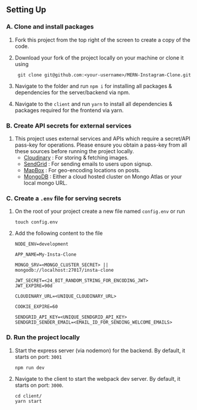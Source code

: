 ## Setting Up

### A. Clone and install packages

1. Fork this project from the top right of the screen to create a copy of the code.
2. Download your fork of the project locally on your machine or clone it using

   ```
    git clone git@github.com:<your-username>/MERN-Instagram-Clone.git
   ```

3. Navigate to the folder and run `npm i` for installing all packages & dependencies for the server/backend via npm.
4. Navigate to the `client` and run `yarn` to install all dependencies & packages required for the frontend via yarn.

### B. Create API secrets for external services

1. This project uses external services and APIs which require a secret/API pass-key for operations. Please ensure you obtain a pass-key from all these sources before running the project locally.
   - [Cloudinary](https://cloudinary.com/users/register/free) : For storing & fetching images.
   - [SendGrid](https://app.sendgrid.com/) : For sending emails to users upon signup.
   - [MapBox](https://www.mapbox.com/) : For geo-encoding locations on posts.
   - [MongoDB](https://www.mongodb.com/cloud/atlas) : Either a cloud hosted cluster on Mongo Atlas or your local mongo URL.

### C. Create a `.env` file for serving secrets

1. On the root of your project create a new file named `config.env` or run
   ```shell
   touch config.env
   ```
2. Add the following content to the file

   ```env
   NODE_ENV=development

   APP_NAME=My-Insta-Clone

   MONGO_SRV=<MONGO_CLUSTER_SECRET> || mongodb://localhost:27017/insta-clone

   JWT_SECRET=<24_BIT_RANDOM_STRING_FOR_ENCODING_JWT>
   JWT_EXPIRE=90d

   CLOUDINARY_URL=<UNIQUE_CLOUDINARY_URL>

   COOKIE_EXPIRE=60

   SENDGRID_API_KEY=<UNIQUE_SENDGRID_API_KEY>
   SENDGRID_SENDER_EMAIL=<EMAIL_ID_FOR_SENDING_WELCOME_EMAILS>

   ```

### D. Run the project locally

1. Start the express server (via nodemon) for the backend. By default, it starts on port: `3001`
   ```
   npm run dev
   ```
2. Navigate to the client to start the webpack dev server. By default, it starts on port: `3000`.

   ```
   cd client/
   yarn start
   ```